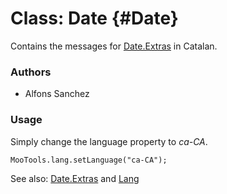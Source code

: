 Class: Date {#Date}
=====================================

Contains the messages for [Date.Extras][] in Catalan.

### Authors

* Alfons Sanchez

### Usage

Simply change the language property to *ca-CA*.

	MooTools.lang.setLanguage("ca-CA");

See also: [Date.Extras][] and [Lang][]

[Lang]: http://www.mootools.net/docs/more/Core/Lang 
[Date.Extras]: http://www.mootools.net/docs/more/Native/Date.Extras